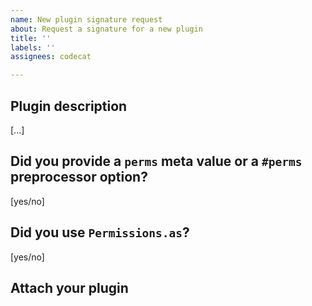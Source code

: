```yaml
---
name: New plugin signature request
about: Request a signature for a new plugin
title: ''
labels: ''
assignees: codecat

---
```


## Plugin description
[...]

## Did you provide a `perms` meta value or a `#perms` preprocessor option?
[yes/no]

## Did you use `Permissions.as`?
[yes/no]

## Attach your plugin

